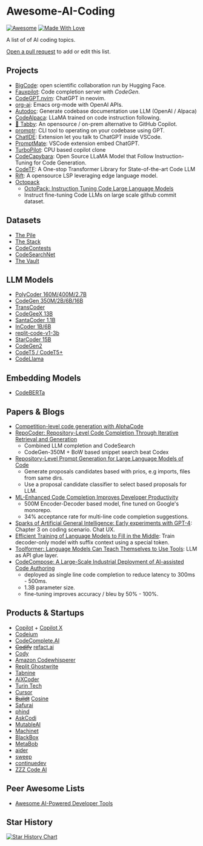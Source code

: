 
# Awesome-AI-Coding

[![Awesome](https://cdn.rawgit.com/sindresorhus/awesome/d7305f38d29fed78fa85652e3a63e154dd8e8829/media/badge.svg)](https://github.com/sindresorhus/awesome) 
[![Made With Love](https://img.shields.io/badge/Made%20With-Love-orange.svg)](https://github.com/wsxiaoys/awesome-ai-coding)

A list of of AI coding topics.

[Open a pull request](https://github.com/wsxiaoys/awesome-ai-coding/pulls) to add or edit this list. 

## Projects

- [BigCode](https://github.com/bigcode-project): open scientific collaboration run by Hugging Face.
- [Fauxpilot](https://github.com/fauxpilot/fauxpilot): Code completion server with *CodeGen*.
- [CodeGPT.nvim](https://github.com/dpayne/CodeGPT.nvim): ChatGPT in neovim.
- [org-ai](https://github.com/rksm/org-ai): Emacs org-mode with OpenAI APIs.
- [Autodoc](https://github.com/context-labs/autodoc): Generate codebase documentation use LLM (OpenAI / Alpaca)
- [CodeAlpaca](https://github.com/sahil280114/codealpaca): LLaMA trained on code instruction following.
- [🐾 Tabby](https://github.com/TabbyML/tabby): An opensource / on-prem alternative to GitHub Copilot. 
- [promptr](https://github.com/ferrislucas/promptr): CLI tool to operating on your codebase using GPT.
- [ChatIDE](https://github.com/yagil/ChatIDE): Extension let you talk to ChatGPT inside VSCode.
- [PromptMate](https://github.com/MateusZitelli/PromptMate): VSCode extension embed ChatGPT.
- [TurboPilot](https://github.com/ravenscroftj/turbopilot): CPU based copilot clone
- [CodeCapybara](https://github.com/FSoft-AI4Code/CodeCapybara): Open Source LLaMA Model that Follow Instruction-Tuning for Code Generation.
- [CodeTF](https://github.com/salesforce/CodeTF): A One-stop Transformer Library for State-of-the-art Code LLM
- [Rift](https://github.com/morph-labs/rift): A opensource LSP leveraging edge language model.
- [Octopack](https://github.com/bigcode-project/octopack)
  + [OctoPack: Instruction Tuning Code Large Language Models
](https://arxiv.org/abs/2308.07124)
  + Instruct fine-tuning Code LLMs on large scale github commit dataset.

## Datasets

- [The Pile](https://huggingface.co/datasets/the_pile)
- [The Stack](https://huggingface.co/datasets/bigcode/the-stack)
- [CodeContests](https://github.com/deepmind/code_contests)
- [CodeSearchNet](https://github.com/github/CodeSearchNet)
- [The Vault](https://github.com/FSoft-AI4Code/TheVault)

## LLM Models

- [PolyCoder 160M/400M/2.7B](https://github.com/VHellendoorn/Code-LMs)
- [CodeGen 350M/2B/6B/16B](https://github.com/salesforce/CodeGen)
- [TransCoder](https://github.com/facebookresearch/CodeGen)
- [CodeGeeX 13B](https://github.com/THUDM/CodeGeeX)
- [SantaCoder 1.1B](https://huggingface.co/bigcode/santacoder)
- [InCoder 1B/6B](https://github.com/dpfried/incoder)
- [replit-code-v1-3b](https://huggingface.co/replit/replit-code-v1-3b)
- [StarCoder 15B](https://huggingface.co/bigcode/starcoder)
- [CodeGen2](https://github.com/salesforce/CodeGen2)
- [CodeT5 / CodeT5+](https://github.com/salesforce/CodeT5)
- [CodeLlama](https://github.com/facebookresearch/codellama)

## Embedding Models
- [CodeBERTa](https://huggingface.co/huggingface/CodeBERTa-small-v1)

## Papers & Blogs

- [Competition-level code generation with AlphaCode](https://deepmind.com/blog/article/Competitive-programming-with-AlphaCode)
- [RepoCoder: Repository-Level Code Completion Through Iterative Retrieval and Generation](https://arxiv.org/abs/2303.12570)
  * Combined LLM completion and CodeSearch
  * CodeGen-350M + BoW based snippet search beat Codex
- [Repository-Level Prompt Generation for Large Language Models of Code](https://arxiv.org/abs/2206.12839)
  * Generate proposals candidates based with prios, e.g imports, files from same dirs.
  * Use a proposal candidate classifier to select based proposals for LLM.
- [ML-Enhanced Code Completion Improves Developer Productivity](https://ai.googleblog.com/2022/07/ml-enhanced-code-completion-improves.html)
  * 500M Encoder-Decoder based model, fine tuned on Google's monorepo.
  * 34% acceptance rate for multi-line code completion suggestions.
- [Sparks of Artificial General Intelligence: Early experiments with GPT-4](https://arxiv.org/abs/2303.12712): Chapter 3 on coding scenario. Chat UX.
- [Efficient Training of Language Models to Fill in the Middle](https://arxiv.org/abs/2207.14255): Train decoder-only model with suffix context using a special <FIM> token.
- [Toolformer: Language Models Can Teach Themselves to Use Tools](https://arxiv.org/abs/2302.04761): LLM as API glue layer.
- [CodeCompose: A Large-Scale Industrial Deployment of
AI-assisted Code Authoring](https://arxiv.org/abs/2305.12050)
  * deployed as single line code completion to reduce latency to 300ms - 500ms.
  * 1.3B parameter size.
  * fine-tuning improves accuracy / bleu by 50% - 100%.
 
 
## Products & Startups

- [Copilot](https://github.com/features/copilot) + [Copilot X](https://github.com/features/preview/copilot-x)
- [Codeium](https://www.codeium.com/)
- [CodeComplete.AI](https://codecomplete.ai/)
- <s>[Codify](https://codify.smallcloud.ai/)</s> [refact.ai](https://refact.ai/)
- [Cody](https://docs.sourcegraph.com/cody)
- [Amazon Codewhisperer](https://aws.amazon.com/cn/codewhisperer/)
- [Replit Ghostwrite](https://replit.com/site/ghostwriter)
- [Tabnine](https://www.tabnine.com/)
- [AiXCoder](https://www.aixcoder.com/en/)
- [Turin Tech](https://www.turintech.ai/)
- [Cursor](https://www.cursor.so/)
- <s>[Buildt](https://www.buildt.ai/)</s> [Cosine](https://cosine.sh/)
- [Safurai](https://www.safurai.com/)
- [phind](https://www.phind.com/)
- [AskCodi](https://www.askcodi.com/)
- [MutableAI](https://mutable.ai/)
- [Machinet](https://machinet.net/) 
- [BlackBox](https://www.useblackbox.io/)
- [MetaBob](https://www.metabob.com)
- [aider](https://aider.chat)
- [sweep](http://sweep.dev)
- [continuedev](http://continue.dev)
- [ZZZ Code AI](https://zzzcode.ai/)

## Peer Awesome Lists
- [Awesome AI-Powered Developer Tools](https://github.com/jamesmurdza/awesome-ai-devtools)

## Star History

[![Star History Chart](https://api.star-history.com/svg?repos=wsxiaoys/awesome-ai-coding&type=Date)](https://star-history.com/#wsxiaoys/awesome-ai-coding&Date)
